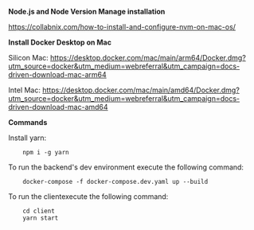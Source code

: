**Node.js and Node Version Manage installation**

https://collabnix.com/how-to-install-and-configure-nvm-on-mac-os/

**Install Docker Desktop on Mac**

Silicon Mac: https://desktop.docker.com/mac/main/arm64/Docker.dmg?utm_source=docker&utm_medium=webreferral&utm_campaign=docs-driven-download-mac-arm64

Intel Mac: https://desktop.docker.com/mac/main/amd64/Docker.dmg?utm_source=docker&utm_medium=webreferral&utm_campaign=docs-driven-download-mac-amd64

**Commands**

Install yarn:
    
```
    npm i -g yarn
```

To run the backend's dev environment execute the following command:

```
    docker-compose -f docker-compose.dev.yaml up --build
```

To run the clientexecute the following command:

```
    cd client
    yarn start
```
